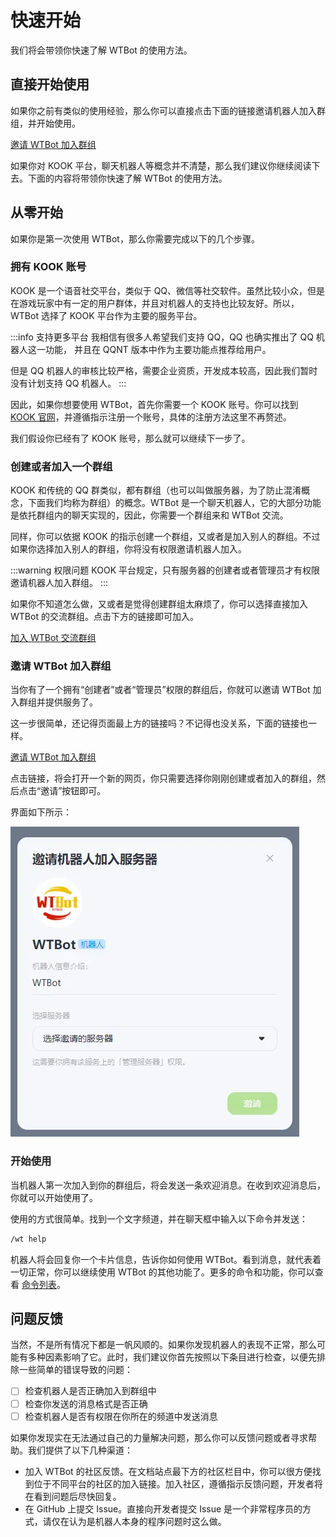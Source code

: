 # 快速开始

我们将会带领你快速了解 WTBot 的使用方法。

## 直接开始使用

如果你之前有类似的使用经验，那么你可以直接点击下面的链接邀请机器人加入群组，并开始使用。

[邀请 WTBot 加入群组](https://www.kookapp.cn/app/oauth2/authorize?id=18172&permissions=940036&client_id=RnGyW8m5Vq8b35YD&redirect_uri=&scope=bot)

如果你对 KOOK 平台，聊天机器人等概念并不清楚，那么我们建议你继续阅读下去。下面的内容将带领你快速了解 WTBot 的使用方法。

## 从零开始

如果你是第一次使用 WTBot，那么你需要完成以下的几个步骤。

### 拥有 KOOK 账号

KOOK 是一个语音社交平台，类似于 QQ、微信等社交软件。虽然比较小众，但是在游戏玩家中有一定的用户群体，并且对机器人的支持也比较友好。所以，WTBot 选择了 KOOK 平台作为主要的服务平台。

:::info 支持更多平台
我相信有很多人希望我们支持 QQ，QQ 也确实推出了 QQ 机器人这一功能， 并且在 QQNT 版本中作为主要功能点推荐给用户。

但是 QQ 机器人的审核比较严格，需要企业资质，开发成本较高，因此我们暂时没有计划支持 QQ 机器人。
:::

因此，如果你想要使用 WTBot，首先你需要一个 KOOK 账号。你可以找到 [KOOK 官网](https://www.kookapp.cn/)，并遵循指示注册一个账号，具体的注册方法这里不再赘述。

我们假设你已经有了 KOOK 账号，那么就可以继续下一步了。

### 创建或者加入一个群组

KOOK 和传统的 QQ 群类似，都有群组（也可以叫做服务器，为了防止混淆概念，下面我们均称为群组）的概念。WTBot 是一个聊天机器人，它的大部分功能是依托群组内的聊天实现的，因此，你需要一个群组来和 WTBot 交流。

同样，你可以依据 KOOK 的指示创建一个群组，又或者是加入别人的群组。不过如果你选择加入别人的群组，你将没有权限邀请机器人加入。

:::warning 权限问题
KOOK 平台规定，只有服务器的创建者或者管理员才有权限邀请机器人加入群组。
:::

如果你不知道怎么做，又或者是觉得创建群组太麻烦了，你可以选择直接加入 WTBot 的交流群组。点击下方的链接即可加入。

[加入 WTBot 交流群组](https://kook.top/eUTZK7)

### 邀请 WTBot 加入群组

当你有了一个拥有“创建者”或者“管理员”权限的群组后，你就可以邀请 WTBot 加入群组并提供服务了。

这一步很简单，还记得页面最上方的链接吗？不记得也没关系，下面的链接也一样。

[邀请 WTBot 加入群组](https://www.kookapp.cn/app/oauth2/authorize?id=18172&permissions=940036&client_id=RnGyW8m5Vq8b35YD&redirect_uri=&scope=bot)

点击链接，将会打开一个新的网页，你只需要选择你刚刚创建或者加入的群组，然后点击“邀请”按钮即可。

界面如下所示：

![邀请界面](assets/0201.webp)

### 开始使用

当机器人第一次加入到你的群组后，将会发送一条欢迎消息。在收到欢迎消息后，你就可以开始使用了。

使用的方式很简单。找到一个文字频道，并在聊天框中输入以下命令并发送：

```bash
/wt help
```

机器人将会回复你一个卡片信息，告诉你如何使用 WTBot。看到消息，就代表着一切正常，你可以继续使用 WTBot 的其他功能了。更多的命令和功能，你可以查看 [命令列表](/docs/category/命令列表)。

## 问题反馈

当然，不是所有情况下都是一帆风顺的。如果你发现机器人的表现不正常，那么可能有多种因素影响了它。此时，我们建议你首先按照以下条目进行检查，以便先排除一些简单的错误导致的问题：

- [ ] 检查机器人是否正确加入到群组中
- [ ] 检查你发送的消息格式是否正确
- [ ] 检查机器人是否有权限在你所在的频道中发送消息

如果你发现实在无法通过自己的力量解决问题，那么你可以反馈问题或者寻求帮助。我们提供了以下几种渠道：

- 加入 WTBot 的社区反馈。在文档站点最下方的社区栏目中，你可以很方便找到位于不同平台的社区的加入链接。加入社区，遵循指示反馈问题，开发者将在看到问题后尽快回复。
- 在 GitHub 上提交 Issue。直接向开发者提交 Issue 是一个非常程序员的方式，请仅在认为是机器人本身的程序问题时这么做。
